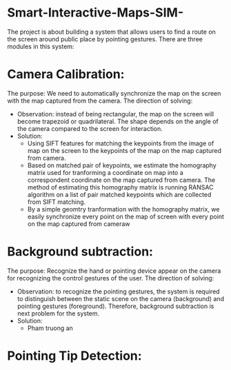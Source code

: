 # Smart-Interactive-Maps-SIM-
The project is about building a system that allows users to find a route on the screen around public place by pointing gestures.
There are three modules in this system:
# Camera Calibration:
The purpose: We need to automatically synchronize the map on the screen with the map captured from the camera.
The direction of solving: 
  - Observation: instead of being rectangular, the map on the screen will become trapezoid or quadrilateral. The shape depends on the angle of the camera compared to the screen for interaction.
  - Solution:
    + Using SIFT features for matching the keypoints from the image of map on the screen to the keypoints of the map on the map captured from camera.
    + Based on matched pair of keypoints, we estimate the homography matrix used for tranforming a coordinate on map into a correspondent coordinate on the map captured from camera. The method of estimating this homography matrix is running RANSAC algorithm on a list of pair matched keypoints which are collected from SIFT matching.
    + By a simple geomtry tranformation with the homography matrix, we easily synchronize every point on the map of screen with every point on the map captured from cameraw
# Background subtraction:
The purpose: Recognize the hand or pointing device appear on the camera for recognizing the control gestures of the user.
The direction of solving:
  - Observation: to recognize the pointing gestures, the system is required to distinguish between the static scene on the camera (background) and pointing gestures (foreground). Therefore, background subtraction is next problem for the system.
  - Solution:
    + Pham truong an
# Pointing Tip Detection:
